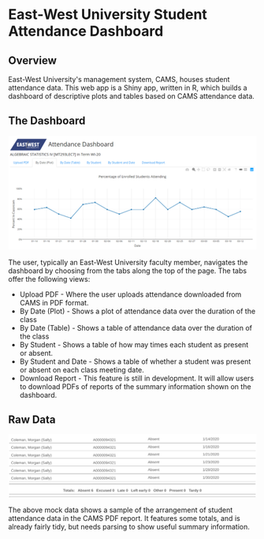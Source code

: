 # East-West University Student Attendance Dashboard

## Overview

East-West University's management system, CAMS, houses student attendance data.  This web app is a Shiny app, written in R, which builds a dashboard of descriptive plots and tables based on CAMS attendance data.



## The Dashboard

![Plot of mock data](./www/mock_plot.png)

The user, typically an East-West University faculty member, navigates the dashboard by choosing from the tabs along the top of the page.  The tabs offer the following views:

* Upload PDF - Where the user uploads attendance downloaded from CAMS in PDF format.
* By Date (Plot) - Shows a plot of attendance data over the duration of the class
* By Date (Table) - Shows a table of attendance data over the duration of the class
* By Student - Shows a table of how may times each student as present or absent.
* By Student and Date - Shows a table of whether a student was present or absent on each class meeting date.
* Download Report - This feature is still in development.  It will allow users to download PDFs of reports of the summary information shown on the dashboard.

## Raw Data

![](./www/mock_sample.png)

The above mock data shows a sample of the arrangement of student attendance data in the CAMS PDF report.  It features some totals, and is already fairly tidy, but needs parsing to show useful summary information.